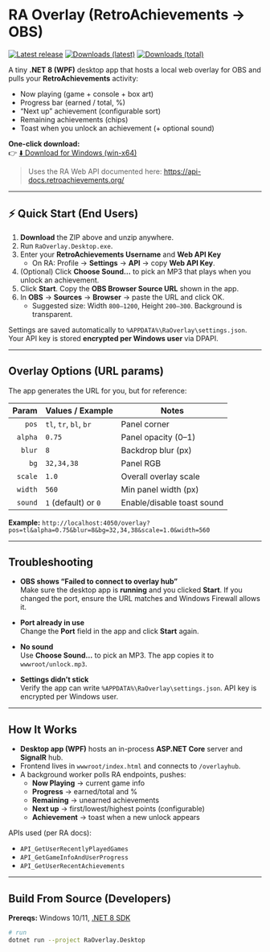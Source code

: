 # RA Overlay (RetroAchievements → OBS)

[![Latest release](https://img.shields.io/github/v/release/Eldorian/ra-overlay?display_name=release&sort=semver)](../../releases/latest)
[![Downloads (latest)](https://img.shields.io/github/downloads/Eldorian/ra-overlay/latest/total)](../../releases/latest)
[![Downloads (total)](https://img.shields.io/github/downloads/Eldorian/ra-overlay/total)](../../releases)

A tiny **.NET 8 (WPF)** desktop app that hosts a local web overlay for OBS and pulls your **RetroAchievements** activity:

- Now playing (game + console + box art)
- Progress bar (earned / total, %)
- “Next up” achievement (configurable sort)
- Remaining achievements (chips)
- Toast when you unlock an achievement (+ optional sound)

**One-click download:**  
👉 [⬇️ Download for Windows (win-x64)](../../releases/latest/download/RaOverlay-win-x64.zip)

> Uses the RA Web API documented here: https://api-docs.retroachievements.org/

---

## ⚡ Quick Start (End Users)

1. **Download** the ZIP above and unzip anywhere.
2. Run `RaOverlay.Desktop.exe`.
3. Enter your **RetroAchievements Username** and **Web API Key**  
   - On RA: Profile → **Settings** → **API** → copy **Web API Key**.
4. (Optional) Click **Choose Sound…** to pick an MP3 that plays when you unlock an achievement.
5. Click **Start**. Copy the **OBS Browser Source URL** shown in the app.
6. In **OBS** → **Sources** → **Browser** → paste the URL and click OK.  
   - Suggested size: Width `800–1200`, Height `200–300`. Background is transparent.

Settings are saved automatically to `%APPDATA%\RaOverlay\settings.json`.  
Your API key is stored **encrypted per Windows user** via DPAPI.

---

## Overlay Options (URL params)

The app generates the URL for you, but for reference:

| Param    | Values / Example         | Notes                          |
|---------:|---------------------------|--------------------------------|
| `pos`    | `tl`, `tr`, `bl`, `br`    | Panel corner                    |
| `alpha`  | `0.75`                    | Panel opacity (0–1)            |
| `blur`   | `8`                       | Backdrop blur (px)             |
| `bg`     | `32,34,38`                | Panel RGB                      |
| `scale`  | `1.0`                     | Overall overlay scale          |
| `width`  | `560`                     | Min panel width (px)           |
| `sound`  | `1` (default) or `0`      | Enable/disable toast sound     |

**Example:**
```http://localhost:4050/overlay?pos=tl&alpha=0.75&blur=8&bg=32,34,38&scale=1.0&width=560```


---

## Troubleshooting

- **OBS shows “Failed to connect to overlay hub”**  
  Make sure the desktop app is **running** and you clicked **Start**. If you changed the port, ensure the URL matches and Windows Firewall allows it.

- **Port already in use**  
  Change the **Port** field in the app and click **Start** again.

- **No sound**  
  Use **Choose Sound…** to pick an MP3. The app copies it to `wwwroot/unlock.mp3`.

- **Settings didn’t stick**  
  Verify the app can write `%APPDATA%\RaOverlay\settings.json`. API key is encrypted per Windows user.

---

## How It Works

- **Desktop app (WPF)** hosts an in-process **ASP.NET Core** server and **SignalR** hub.
- Frontend lives in `wwwroot/index.html` and connects to `/overlayhub`.
- A background worker polls RA endpoints, pushes:
  - **Now Playing** → current game info
  - **Progress** → earned/total and %
  - **Remaining** → unearned achievements
  - **Next up** → first/lowest/highest points (configurable)
  - **Achievement** → toast when a new unlock appears

APIs used (per RA docs):
- `API_GetUserRecentlyPlayedGames`
- `API_GetGameInfoAndUserProgress`
- `API_GetUserRecentAchievements`

---

## Build From Source (Developers)

**Prereqs:** Windows 10/11, [.NET 8 SDK](https://dotnet.microsoft.com/download)

```bash
# run
dotnet run --project RaOverlay.Desktop